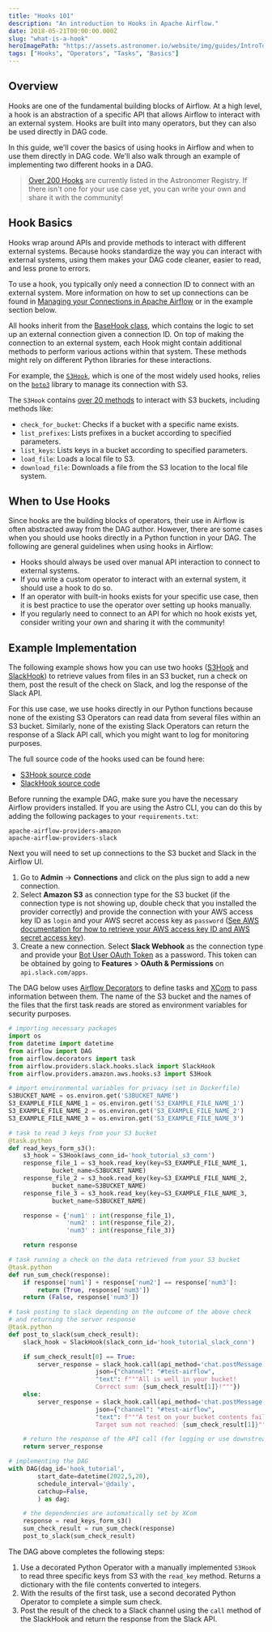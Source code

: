 ```yaml
---
title: "Hooks 101"
description: "An introduction to Hooks in Apache Airflow."
date: 2018-05-21T00:00:00.000Z
slug: "what-is-a-hook"
heroImagePath: "https://assets.astronomer.io/website/img/guides/IntroToDAG_preview.png"
tags: ["Hooks", "Operators", "Tasks", "Basics"]
---
```


## Overview

Hooks are one of the fundamental building blocks of Airflow. At a high level, a hook is an abstraction of a specific API that allows Airflow to interact with an external system. Hooks are built into many operators, but they can also be used directly in DAG code.

In this guide, we'll cover the basics of using hooks in Airflow and when to use them directly in DAG code. We'll also walk through an example of implementing two different hooks in a DAG.

>[Over 200 Hooks](https://registry.astronomer.io/modules/?types=hooks%2CHooks&page=2) are currently listed in the Astronomer Registry.  If there isn't one for your use case yet, you can write your own and share it with the community!


## Hook Basics

Hooks wrap around APIs and provide methods to interact with different external systems. Because hooks standardize the way you can interact with external systems, using them makes your DAG code cleaner, easier to read, and less prone to errors.

To use a hook, you typically only need a connection ID to connect with an external system. More information on how to set up connections can be found in [Managing your Connections in Apache Airflow](https://www.astronomer.io/guides/connections/) or in the example section below.

All hooks inherit from the [BaseHook class](https://github.com/apache/airflow/blob/main/airflow/hooks/base.py), which contains the logic to set up an external connection given a connection ID.
On top of making the connection to an external system, each Hook might contain additional methods to perform various actions within that system. These methods might rely on different Python libraries for these interactions.

For example, the [`S3Hook`](https://registry.astronomer.io/providers/amazon/modules/s3hook), which is one of the most widely used hooks, relies on the [`boto3`](https://boto3.amazonaws.com/v1/documentation/api/latest/index.html) library to manage its connection with S3.  

The `S3Hook` contains [over 20 methods](https://github.com/apache/airflow/blob/main/airflow/providers/amazon/aws/hooks/s3.py) to interact with S3 buckets, including methods like:

- `check_for_bucket`: Checks if a bucket with a specific name exists.
- `list_prefixes`: Lists prefixes in a bucket according to specified parameters.
- `list_keys`: Lists keys in a bucket according to specified parameters.
- `load_file`: Loads a local file to S3.
- `download_file`: Downloads a file from the S3 location to the local file system.


## When to Use Hooks

Since hooks are the building blocks of operators, their use in Airflow is often abstracted away from the DAG author. However, there are some cases when you should use hooks directly in a Python function in your DAG. The following are general guidelines when using hooks in Airflow:

- Hooks should always be used over manual API interaction to connect to external systems.
- If you write a custom operator to interact with an external system, it should use a hook to do so.
- If an operator with built-in hooks exists for your specific use case, then it is best practice to use the operator over setting up hooks manually.
- If you regularly need to connect to an API for which no hook exists yet, consider writing your own and sharing it with the community!


## Example Implementation

The following example shows how you can use two hooks ([S3Hook](https://registry.astronomer.io/providers/amazon/modules/s3hook) and [SlackHook](https://registry.astronomer.io/providers/slack/modules/slackhook)) to retrieve values from files in an S3 bucket, run a check on them, post the result of the check on Slack, and log the response of the Slack API.

For this use case, we use hooks directly in our Python functions because none of the existing S3 Operators can read data from several files within an S3 bucket. Similarly, none of the existing Slack Operators can return the response of a Slack API call, which you might want to log for monitoring purposes.

The full source code of the hooks used can be found here: 

- [S3Hook source code](https://github.com/apache/airflow/blob/main/airflow/providers/amazon/aws/hooks/s3.py)
- [SlackHook source code](https://github.com/apache/airflow/blob/main/airflow/providers/slack/hooks/slack.py)


Before running the example DAG, make sure you have the necessary Airflow providers installed. If you are using the Astro CLI, you can do this by adding the following packages to your `requirements.txt`:

```text
apache-airflow-providers-amazon
apache-airflow-providers-slack
```

Next you will need to set up connections to the S3 bucket and Slack in the Airflow UI.

1. Go to **Admin** -> **Connections** and click on the plus sign to add a new connection.
2. Select **Amazon S3** as connection type for the S3 bucket (if the connection type is not showing up, double check that you installed the provider correctly) and provide the connection with your AWS access key ID as `login` and your AWS secret access key as `password` ([See AWS documentation for how to retrieve your AWS access key ID and AWS secret access key](https://docs.aws.amazon.com/powershell/latest/userguide/pstools-appendix-sign-up.html)).
3. Create a new connection. Select **Slack Webhook** as the connection type and provide your [Bot User OAuth Token](https://api.slack.com/authentication/oauth-v2) as a password. This token can be obtained by going to **Features** > **OAuth & Permissions**  on `api.slack.com/apps`.

The DAG below uses [Airflow Decorators](https://registry.astronomer.io/guides/airflow-decorators) to define tasks and [XCom](https://registry.astronomer.io/guides/airflow-passing-data-between-tasks) to pass information between them. The name of the S3 bucket and the names of the files that the first task reads are stored as environment variables for security purposes.

```python
# importing necessary packages
import os
from datetime import datetime
from airflow import DAG
from airflow.decorators import task
from airflow.providers.slack.hooks.slack import SlackHook
from airflow.providers.amazon.aws.hooks.s3 import S3Hook

# import environmental variables for privacy (set in Dockerfile)
S3BUCKET_NAME = os.environ.get('S3BUCKET_NAME')
S3_EXAMPLE_FILE_NAME_1 = os.environ.get('S3_EXAMPLE_FILE_NAME_1')
S3_EXAMPLE_FILE_NAME_2 = os.environ.get('S3_EXAMPLE_FILE_NAME_2')
S3_EXAMPLE_FILE_NAME_3 = os.environ.get('S3_EXAMPLE_FILE_NAME_3')

# task to read 3 keys from your S3 bucket
@task.python
def read_keys_form_s3():
    s3_hook = S3Hook(aws_conn_id='hook_tutorial_s3_conn')
    response_file_1 = s3_hook.read_key(key=S3_EXAMPLE_FILE_NAME_1,
            bucket_name=S3BUCKET_NAME)
    response_file_2 = s3_hook.read_key(key=S3_EXAMPLE_FILE_NAME_2,
            bucket_name=S3BUCKET_NAME)
    response_file_3 = s3_hook.read_key(key=S3_EXAMPLE_FILE_NAME_3,
            bucket_name=S3BUCKET_NAME)

    response = {'num1' : int(response_file_1),
                'num2' : int(response_file_2),
                'num3' : int(response_file_3)}

    return response

# task running a check on the data retrieved from your S3 bucket
@task.python
def run_sum_check(response):
    if response['num1'] + response['num2'] == response['num3']:
        return (True, response['num3'])
    return (False, response['num3'])

# task posting to slack depending on the outcome of the above check
# and returning the server response
@task.python
def post_to_slack(sum_check_result):
    slack_hook = SlackHook(slack_conn_id='hook_tutorial_slack_conn')

    if sum_check_result[0] == True:
        server_response = slack_hook.call(api_method='chat.postMessage',
                        json={"channel": "#test-airflow",
                        "text": f"""All is well in your bucket!
                        Correct sum: {sum_check_result[1]}!"""})
    else:
        server_response = slack_hook.call(api_method='chat.postMessage',
                        json={"channel": "#test-airflow",
                        "text": f"""A test on your bucket contents failed!
                        Target sum not reached: {sum_check_result[1]}"""})

    # return the response of the API call (for logging or use downstream)
    return server_response

# implementing the DAG
with DAG(dag_id='hook_tutorial',
        start_date=datetime(2022,5,20),
        schedule_interval='@daily',
        catchup=False,
        ) as dag:

    # the dependencies are automatically set by XCom
    response = read_keys_form_s3()
    sum_check_result = run_sum_check(response)
    post_to_slack(sum_check_result)
```

The DAG above completes the following steps:

1. Use a decorated Python Operator with a manually implemented `S3Hook` to read three specific keys from S3 with the `read_key` method. Returns a dictionary with the file contents converted to integers.
2. With the results of the first task, use a second decorated Python Operator to complete a simple sum check. 
3. Post the result of the check to a Slack channel using the `call` method of the SlackHook and return the response from the Slack API.
